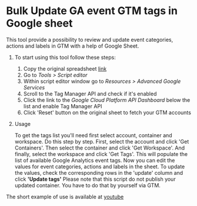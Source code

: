 # Bulk Update GA event GTM tags in Google sheet
This tool provide a possibility to review and update event categories, actions and labels in GTM with a help of Google Sheet.
1.  To start using this tool follow these steps:
    1. Copy the original spreadsheet [link](https://docs.google.com/spreadsheets/d/12bNHxb8sTJhg5jNMqZqS0GQx_ywQG2rHvuOHTes_gXI/copy)
    2. Go to *Tools > Script editor*
    3. Within script editor window go to *Resources > Advanced Google Services*
    4. Scroll to the Tag Manager API and check if it's enabled
    5. Click the link to the  *Google Cloud Platform API Dashboard* below the list and enable Tag Manager API
    6. Click 'Reset' button on the original sheet to fetch your GTM accounts
2. Usage
    
    To get the tags list you'll need first select account, container and workspace. Do this step by step. First, select the account and click 'Get Containers'. Then select the container and click 'Get Workspace'. And finally, select the workspace and click 'Get Tags'. This will populate the list of available Google Analytics event tags.
    Now you can edit the values for event categories, actions and labels in the sheet. To update the values, check the corresponding rows in the 'update' column and click **'Update tags'**
    Please note that this script do not publish your updated container. You have to do that by yourself via GTM.

The short example of use is available at [youtube](https://youtu.be/N4j5eQVI-io)

